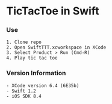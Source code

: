 # TicTacToe in Swift

### Use
	1. Clone repo
	2. Open SwiftTTT.xcworkspace in XCode
	3. Select Product > Run (Cmd-R)
	4. Play tic tac toe

### Version Information
	- XCode version 6.4 (6E35b)
	- Swift 1.2
	- iOS SDK 8.4